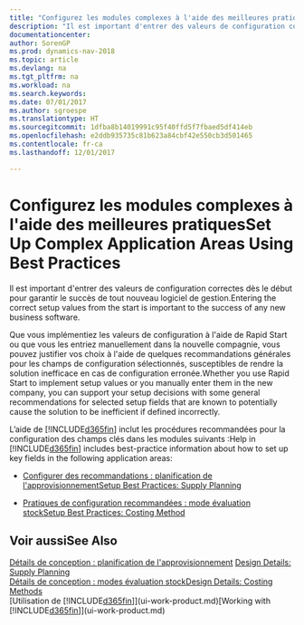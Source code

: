 ```yaml
---
title: "Configurez les modules complexes à l'aide des meilleures pratiques"
description: "Il est important d'entrer des valeurs de configuration correctes dès le début pour garantir le succès de tout nouveau logiciel de gestion."
documentationcenter: 
author: SorenGP
ms.prod: dynamics-nav-2018
ms.topic: article
ms.devlang: na
ms.tgt_pltfrm: na
ms.workload: na
ms.search.keywords: 
ms.date: 07/01/2017
ms.author: sgroespe
ms.translationtype: HT
ms.sourcegitcommit: 1dfba8b14019991c95f40ffd5f7fbaed5df414eb
ms.openlocfilehash: e2ddb935735c81b623a84cbf42e550cb3d501465
ms.contentlocale: fr-ca
ms.lasthandoff: 12/01/2017

---
```

# <a name="set-up-complex-application-areas-using-best-practices"></a><span data-ttu-id="f29a3-103">Configurez les modules complexes à l'aide des meilleures pratiques</span><span class="sxs-lookup"><span data-stu-id="f29a3-103">Set Up Complex Application Areas Using Best Practices</span></span>
<span data-ttu-id="f29a3-104">Il est important d'entrer des valeurs de configuration correctes dès le début pour garantir le succès de tout nouveau logiciel de gestion.</span><span class="sxs-lookup"><span data-stu-id="f29a3-104">Entering the correct setup values from the start is important to the success of any new business software.</span></span>  

 <span data-ttu-id="f29a3-105">Que vous implémentiez les valeurs de configuration à l'aide de Rapid Start ou que vous les entriez manuellement dans la nouvelle compagnie, vous pouvez justifier vos choix à l'aide de quelques recommandations générales pour les champs de configuration sélectionnés, susceptibles de rendre la solution inefficace en cas de configuration erronée.</span><span class="sxs-lookup"><span data-stu-id="f29a3-105">Whether you use Rapid Start to implement setup values or you manually enter them in the new company, you can support your setup decisions with some general recommendations for selected setup fields that are known to potentially cause the solution to be inefficient if defined incorrectly.</span></span>  

 <span data-ttu-id="f29a3-106">L’aide de [!INCLUDE[d365fin](includes/d365fin_md.md)] inclut les procédures recommandées pour la configuration des champs clés dans les modules suivants :</span><span class="sxs-lookup"><span data-stu-id="f29a3-106">Help in [!INCLUDE[d365fin](includes/d365fin_md.md)] includes best-practice information about how to set up key fields in the following application areas:</span></span>  

-   [<span data-ttu-id="f29a3-107">Configurer des recommandations : planification de l'approvisionnement</span><span class="sxs-lookup"><span data-stu-id="f29a3-107">Setup Best Practices: Supply Planning</span></span>](setup-best-practices-supply-planning.md)  

-   [<span data-ttu-id="f29a3-108">Pratiques de configuration recommandées : mode évaluation stock</span><span class="sxs-lookup"><span data-stu-id="f29a3-108">Setup Best Practices: Costing Method</span></span>](setup-best-practices-costing-method.md)  

## <a name="see-also"></a><span data-ttu-id="f29a3-109">Voir aussi</span><span class="sxs-lookup"><span data-stu-id="f29a3-109">See Also</span></span>  
 <span data-ttu-id="f29a3-110">[Détails de conception : planification de l'approvisionnement](design-details-supply-planning.md) </span><span class="sxs-lookup"><span data-stu-id="f29a3-110">[Design Details: Supply Planning](design-details-supply-planning.md) </span></span>  
 [<span data-ttu-id="f29a3-111">Détails de conception : modes évaluation stock</span><span class="sxs-lookup"><span data-stu-id="f29a3-111">Design Details: Costing Methods</span></span>](design-details-costing-methods.md)  
 <span data-ttu-id="f29a3-112">[Utilisation de [!INCLUDE[d365fin](includes/d365fin_md.md)]](ui-work-product.md)</span><span class="sxs-lookup"><span data-stu-id="f29a3-112">[Working with [!INCLUDE[d365fin](includes/d365fin_md.md)]](ui-work-product.md)</span></span>

